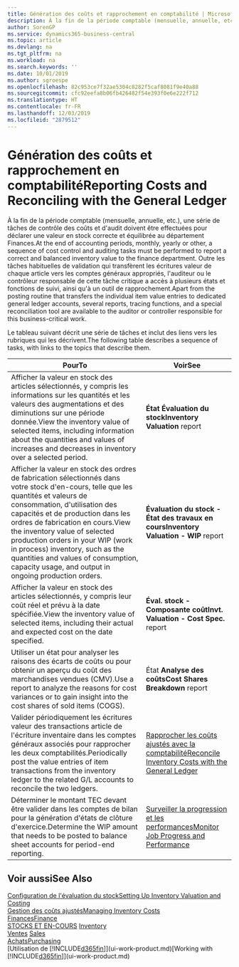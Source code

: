 ```yaml
---
title: Génération des coûts et rapprochement en comptabilité | Microsoft Docs
description: À la fin de la période comptable (mensuelle, annuelle, etc.), une série de tâches de contrôle des coûts et d'audit doivent être effectuées pour déclarer une valeur en stock correcte et équilibrée au département Finances. Outre les tâches habituelles de validation qui transfèrent les écritures valeur de chaque article vers les comptes généraux appropriés, l'auditeur ou le contrôleur responsable de cette tâche critique a accès à plusieurs états et fonctions de suivi, ainsi qu'à un outil de rapprochement.
author: SorenGP
ms.service: dynamics365-business-central
ms.topic: article
ms.devlang: na
ms.tgt_pltfrm: na
ms.workload: na
ms.search.keywords: ''
ms.date: 10/01/2019
ms.author: sgroespe
ms.openlocfilehash: 82c953ce7f32ae5304c8282f5caf8081f9e40a88
ms.sourcegitcommit: cfc92eefa8b06fb426482f54e393f0e6e222f712
ms.translationtype: HT
ms.contentlocale: fr-FR
ms.lasthandoff: 12/03/2019
ms.locfileid: "2879512"
---
```

# <a name="reporting-costs-and-reconciling-with-the-general-ledger"></a><span data-ttu-id="4e896-104">Génération des coûts et rapprochement en comptabilité</span><span class="sxs-lookup"><span data-stu-id="4e896-104">Reporting Costs and Reconciling with the General Ledger</span></span>
<span data-ttu-id="4e896-105">À la fin de la période comptable (mensuelle, annuelle, etc.), une série de tâches de contrôle des coûts et d'audit doivent être effectuées pour déclarer une valeur en stock correcte et équilibrée au département Finances.</span><span class="sxs-lookup"><span data-stu-id="4e896-105">At the end of accounting periods, monthly, yearly or other, a sequence of cost control and auditing tasks must be performed to report a correct and balanced inventory value to the finance department.</span></span> <span data-ttu-id="4e896-106">Outre les tâches habituelles de validation qui transfèrent les écritures valeur de chaque article vers les comptes généraux appropriés, l'auditeur ou le contrôleur responsable de cette tâche critique a accès à plusieurs états et fonctions de suivi, ainsi qu'à un outil de rapprochement.</span><span class="sxs-lookup"><span data-stu-id="4e896-106">Apart from the posting routine that transfers the individual item value entries to dedicated general ledger accounts, several reports, tracing functions, and a special reconciliation tool are available to the auditor or controller responsible for this business-critical work.</span></span>  

 <span data-ttu-id="4e896-107">Le tableau suivant décrit une série de tâches et inclut des liens vers les rubriques qui les décrivent.</span><span class="sxs-lookup"><span data-stu-id="4e896-107">The following table describes a sequence of tasks, with links to the topics that describe them.</span></span>   

|<span data-ttu-id="4e896-108">**Pour**</span><span class="sxs-lookup"><span data-stu-id="4e896-108">**To**</span></span>|<span data-ttu-id="4e896-109">**Voir**</span><span class="sxs-lookup"><span data-stu-id="4e896-109">**See**</span></span>|  
|------------|-------------|  
|<span data-ttu-id="4e896-110">Afficher la valeur en stock des articles sélectionnés, y compris les informations sur les quantités et les valeurs des augmentations et des diminutions sur une période donnée.</span><span class="sxs-lookup"><span data-stu-id="4e896-110">View the inventory value of selected items, including information about the quantities and values of increases and decreases in inventory over a selected period.</span></span>|<span data-ttu-id="4e896-111">**État Évaluation du stock**</span><span class="sxs-lookup"><span data-stu-id="4e896-111">**Inventory Valuation** report</span></span>|  
|<span data-ttu-id="4e896-112">Afficher la valeur en stock des ordres de fabrication sélectionnés dans votre stock d'en-cours, telle que les quantités et valeurs de consommation, d'utilisation des capacités et de production dans les ordres de fabrication en cours.</span><span class="sxs-lookup"><span data-stu-id="4e896-112">View the inventory value of selected production orders in your WIP (work in process) inventory, such as the quantities and values of consumption, capacity usage, and output in ongoing production orders.</span></span>|<span data-ttu-id="4e896-113">**Évaluation du stock - État des travaux en cours**</span><span class="sxs-lookup"><span data-stu-id="4e896-113">**Inventory Valuation - WIP** report</span></span>|  
|<span data-ttu-id="4e896-114">Afficher la valeur en stock des articles sélectionnés, y compris leur coût réel et prévu à la date spécifiée.</span><span class="sxs-lookup"><span data-stu-id="4e896-114">View the inventory value of selected items, including their actual and expected cost on the date specified.</span></span>|<span data-ttu-id="4e896-115">**Éval. stock - Composante coût**</span><span class="sxs-lookup"><span data-stu-id="4e896-115">**Invt. Valuation - Cost Spec.** report</span></span>|  
|<span data-ttu-id="4e896-116">Utiliser un état pour analyser les raisons des écarts de coûts ou pour obtenir un aperçu du coût des marchandises vendues (CMV).</span><span class="sxs-lookup"><span data-stu-id="4e896-116">Use a report to analyze the reasons for cost variances or to gain insight into the cost shares of sold items (COGS).</span></span>|<span data-ttu-id="4e896-117">État **Analyse des coûts**</span><span class="sxs-lookup"><span data-stu-id="4e896-117">**Cost Shares Breakdown** report</span></span>|  
|<span data-ttu-id="4e896-118">Valider périodiquement les écritures valeur des transactions article de l'écriture inventaire dans les comptes généraux associés pour rapprocher les deux comptabilités.</span><span class="sxs-lookup"><span data-stu-id="4e896-118">Periodically post the value entries of item transactions from the inventory ledger to the related G/L accounts to reconcile the two ledgers.</span></span>|[<span data-ttu-id="4e896-119">Rapprocher les coûts ajustés avec la comptabilité</span><span class="sxs-lookup"><span data-stu-id="4e896-119">Reconcile Inventory Costs with the General Ledger</span></span>](finance-how-to-post-inventory-costs-to-the-general-ledger.md)|  
|<span data-ttu-id="4e896-120">Déterminer le montant TEC devant être valider dans les comptes de bilan pour la génération d'états de clôture d'exercice.</span><span class="sxs-lookup"><span data-stu-id="4e896-120">Determine the WIP amount that needs to be posted to balance sheet accounts for period-end reporting.</span></span>|[<span data-ttu-id="4e896-121">Surveiller la progression et les performances</span><span class="sxs-lookup"><span data-stu-id="4e896-121">Monitor Job Progress and Performance</span></span>](projects-how-monitor-progress-performance.md)|

## <a name="see-also"></a><span data-ttu-id="4e896-122">Voir aussi</span><span class="sxs-lookup"><span data-stu-id="4e896-122">See Also</span></span>  
[<span data-ttu-id="4e896-123">Configuration de l'évaluation du stock</span><span class="sxs-lookup"><span data-stu-id="4e896-123">Setting Up Inventory Valuation and Costing</span></span>](finance-set-up-inventory-valuation-and-costing.md)  
[<span data-ttu-id="4e896-124">Gestion des coûts ajustés</span><span class="sxs-lookup"><span data-stu-id="4e896-124">Managing Inventory Costs</span></span>](finance-manage-inventory-costs.md)  
[<span data-ttu-id="4e896-125">Finances</span><span class="sxs-lookup"><span data-stu-id="4e896-125">Finance</span></span>](finance.md)  
<span data-ttu-id="4e896-126">[STOCKS ET EN-COURS](inventory-manage-inventory.md) </span><span class="sxs-lookup"><span data-stu-id="4e896-126">[Inventory](inventory-manage-inventory.md) </span></span>  
<span data-ttu-id="4e896-127">[Ventes](sales-manage-sales.md) </span><span class="sxs-lookup"><span data-stu-id="4e896-127">[Sales](sales-manage-sales.md) </span></span>  
[<span data-ttu-id="4e896-128">Achats</span><span class="sxs-lookup"><span data-stu-id="4e896-128">Purchasing</span></span>](purchasing-manage-purchasing.md)  
<span data-ttu-id="4e896-129">[Utilisation de [!INCLUDE[d365fin](includes/d365fin_md.md)]](ui-work-product.md)</span><span class="sxs-lookup"><span data-stu-id="4e896-129">[Working with [!INCLUDE[d365fin](includes/d365fin_md.md)]](ui-work-product.md)</span></span>
